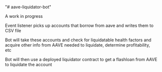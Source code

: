 "# aave-liquidator-bot" 

A work in progress

Event listener picks up accounts that borrow from aave and writes them to CSV file

Bot will take these accounts and check for liquidatable health factors and acquire other info from AAVE needed to liquidate, determine profitability, etc

Bot will then use a deployed liquidator contract to get a flashloan from AAVE to liquidate the account
